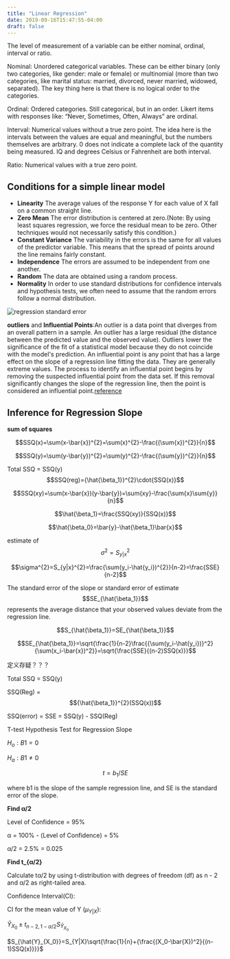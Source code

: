 ```yaml
---
title: "Linear Regression"
date: 2019-09-16T15:47:55-04:00
draft: false
---
```


The level of measurement of a variable can be either nominal, ordinal,
interval or ratio.

Nominal:
Unordered categorical variables. These can be either binary (only two categories, like gender: male or female) or multinomial (more than two categories, like marital status: married, divorced, never married, widowed, separated). The key thing here is that there is no logical order to the categories.

Ordinal:
Ordered categories. Still categorical, but in an order. Likert items with responses like: “Never, Sometimes, Often, Always” are ordinal.

Interval:
Numerical values without a true zero point. The idea here is the intervals between the values are equal and meaningful, but the numbers themselves are arbitrary. 0 does not indicate a complete lack of the quantity being measured. IQ and degrees Celsius or Fahrenheit are both interval.

Ratio:
Numerical values with a true zero point.

## Conditions for a simple linear model
- **Linearity** The average values of the response Y for each value of X fall on a common straight line.
- **Zero Mean** The error distribution is centered at zero.(Note: By using least squares regression, we force the residual mean to be zero. Other techniques would not necessarily satisfy this condition.)
- **Constant Variance** The variability in the errors is the same for all values of the predictor variable. This means that the spread of points around the line remains fairly constant.
- **Independence** The errors are assumed to be independent from one another.
- **Random** The data are obtained using a random process. 
- **Normality** In order to use standard distributions for confidence intervals and hypothesis tests, we often need to assume that the random errors follow a normal distribution.

![regression standard error](/img/regression_standard_error.png)

**outliers** and **Influential Points**:An outlier is a data point that diverges from an overall pattern in a sample. An outlier has a large residual (the distance between the predicted value and the observed value). Outliers lower the significance of the fit of a statistical model because they do not coincide with the model's prediction. An influential point is any point that has a large effect on the slope of a regression line fitting the data. They are generally extreme values. The process to identify an influential point begins by removing the suspected influential point from the data set. If this removal significantly changes the slope of the regression line, then the point is considered an influential point.[reference](https://www.chegg.com/homework-help/definitions/outliers-and-influential-points-31)

## Inference for Regression Slope
**sum of squares**

$$SSQ(x)=\sum(x-\bar{x})^{2}=\sum(x)^{2}-\frac{(\sum{x})^{2}}{n}$$

$$SSQ(y)=\sum(y-\bar{y})^{2}=\sum(y)^{2}-\frac{(\sum{y})^{2}}{n}$$

Total SSQ = SSQ(y)
$$SSQ(reg)={\hat{\beta_1}}^{2}\cdot{SSQ(x)}$$

$$SSQ(xy)=\sum(x-\bar{x})(y-\bar{y})=\sum{xy}-\frac{\sum{x}\sum{y}}{n}$$

$$\hat{\beta_1}=\frac{SSQ(xy)}{SSQ(x)}$$

$$\hat{\beta_0}=\bar{y}-\hat{\beta_1}\bar{x}$$

estimate of $$\sigma^{2}=S_{y|x}^{2}$$

$$\sigma^{2}=S_{y|x}^{2}=\frac{\sum(y_i-\hat{y_i})^{2}}{n-2}=\frac{SSE}{n-2}$$ 

The standard error of the slope or standard error of estimate $$SE_{\hat{\beta_1}}$$ represents the average distance that your observed values deviate from the regression line.

$$S_{\hat{\beta_1}}=SE_{\hat{\beta_1}}$$

$$SE_{\hat{\beta_1}}=\sqrt{\frac{1}{n-2}\frac{{\sum(y_i-\hat{y_i})}^2}{\sum(x_i-\bar{x})^2}}=\sqrt{\frac{SSE}{(n-2)SSQ(x)}}$$ 

定义存疑？？？

Total SSQ = SSQ(y)

SSQ(Reg) = $${\hat{\beta_1}}^{2}(SSQ(x))$$

SSQ(error) = SSE = SSQ(y) - SSQ(Reg)

T-test
Hypothesis Test for Regression Slope

$H_o: Β1 = 0$

$H_a: Β1 ≠ 0$

$$t = b_1/SE$$

where b1 is the slope of the sample regression line, and SE is the standard error of the slope.

**Find α/2**

Level of Confidence = 95%

α = 100% - (Level of Confidence) = 5%

α/2 = 2.5% = 0.025

**Find t_{α/2}**

Calculate tα/2 by using t-distribution with degrees of freedom (df) as n - 2 and α/2 as right-tailed area.

Confidence Interval(CI):

CI for the mean value of Y ($\mu_{Y|X}$):


$\hat{Y}_{X_0}\pm{t_{n-2,1-{\alpha}/2}}S_{\hat{Y}_{X_0}}$


$S_{\hat{Y}_{X_0}}=S_{Y|X}\sqrt{\frac{1}{n}+{\frac{(X_0-\bar{X})^2}{(n-1)SSQ(x)}}}$
